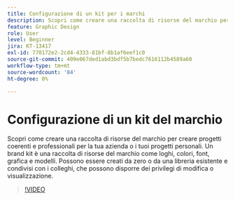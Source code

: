 ```yaml
---
title: Configurazione di un kit per i marchi
description: Scopri come creare una raccolta di risorse del marchio per i tuoi progetti aziendali o personali
feature: Graphic Design
role: User
level: Beginner
jira: KT-13417
exl-id: 770172e2-2cd4-4333-81bf-8b1af6eef1c0
source-git-commit: 409e067ded1abd3bdf5b7bedc7616112b4589a60
workflow-type: tm+mt
source-wordcount: '84'
ht-degree: 0%

---
```


# Configurazione di un kit del marchio

Scopri come creare una raccolta di risorse del marchio per creare progetti coerenti e professionali per la tua azienda o i tuoi progetti personali. Un brand kit è una raccolta di risorse del marchio come loghi, colori, font, grafica e modelli. Possono essere creati da zero o da una libreria esistente e condivisi con i colleghi, che possono disporre dei privilegi di modifica o visualizzazione.

>[!VIDEO](https://video.tv.adobe.com/v/3420218?quality=12&learn=on&hidetitle=true)

